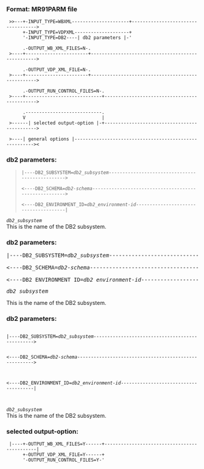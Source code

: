  ### Format: MR91PARM file                        

     >>---+-INPUT_TYPE=WBXML---------------------+----------------------------------->  
          +-INPUT_TYPE=VDPXML--------------------+    
          '-INPUT_TYPE=DB2----| db2 parameters |-'  
            
          .-OUTPUT_WB_XML_FILES=N-.  
     >----+-----------------------+-------------------------------------------------->   
       
          .-OUTPUT_VDP_XML_FILE=N-.  
     >----+-----------------------+-------------------------------------------------->  
       
          .-OUTPUT_RUN_CONTROL_FILES=N-.  
     >----+----------------------------+--------------------------------------------->  
       
          .----------------------------.  
          V                            |  
     >------| selected output-option |-+--------------------------------------------->  
       
     >----| general options |------------------------------------------------------->< 
  
### db2 parameters:        
  
> `|----DB2_SUBSYSTEM=`*`db2_subsystem`*`------------------------------------------------>` 
>    
> `<----DB2_SCHEMA=`*`db2-schema`*`------------------------------------------------------>` 
>   
> `<----DB2_ENVIRONMENT_ID=`*`db2_environment-id`*`--------------------------------------|`  

*`db2_subsystem`*    
This is the name of the DB2 subsystem.


### db2 parameters:        
<pre>
|----DB2_SUBSYSTEM=<i>db2_subsystem</i>------------------------------------------------>  
    
<----DB2_SCHEMA=<i>db2-schema</i>------------------------------------------------------>  
   
<----DB2_ENVIRONMENT_ID=<i>db2_environment-id</i>--------------------------------------|  
</pre>

<pre>
<i>db2_subsystem</i>  
</pre>
This is the name of the DB2 subsystem.


### db2 parameters:        
<code>
|----DB2_SUBSYSTEM=<i>db2_subsystem</i>------------------------------------------------>    
    
<----DB2_SCHEMA=<i>db2-schema</i>------------------------------------------------------>    
   
<----DB2_ENVIRONMENT_ID=<i>db2_environment-id</i>--------------------------------------|  
</code>

<code>
<i>db2_subsystem</i>  
</code>
This is the name of the DB2 subsystem.


### selected output-option:                           
                                
     |----+-OUTPUT_WB_XML_FILES=Y------+---------------------------------------------|  
          +-OUTPUT_VDP_XML_FILE=Y------+  
          '-OUTPUT_RUN_CONTROL_FILES=Y-'  
  
